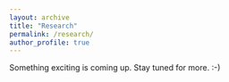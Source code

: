 ```yaml
---
layout: archive
title: "Research"
permalink: /research/
author_profile: true
---
```


Something exciting is coming up. Stay tuned for more. :-) 
